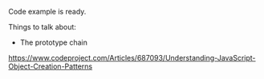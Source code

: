 Code example is ready.

Things to talk about:

- The prototype chain

https://www.codeproject.com/Articles/687093/Understanding-JavaScript-Object-Creation-Patterns
